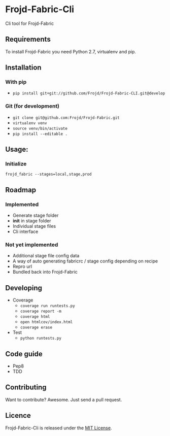 # Frojd-Fabric-Cli
Cli tool for Frojd-Fabric

## Requirements
To install Frojd-Fabric you need Python 2.7, virtualenv and pip.

## Installation

### With pip
- `pip install git+git://github.com/Frojd/Frojd-Fabric-CLI.git@develop`

### Git (for development)
- `git clone git@github.com:Frojd/Frojd-Fabric.git`
- `virtualenv venv`
- `source venv/bin/activate`
- `pip install --editable .`

## Usage:

### Initialize

`frojd_fabric --stages=local,stage,prod`

## Roadmap

### Implemented
- Generate stage folder
- __init__ in stage folder
- Individual stage files
- Cli interface

### Not yet implemented
- Additional stage file config data
- A way of auto generating fabricrc / stage config depending on recipe
- Repro url
- Bundled back into Frojd-Fabric


## Developing
- Coverage
	- `coverage run runtests.py`
	- `coverage report -m`
	- `coverage html`
	- `open htmlcov/index.html`
	- `coverage erase`
- Test
	- `python runtests.py`

## Code guide
- Pep8
- TDD

## Contributing
Want to contribute? Awesome. Just send a pull request.

## Licence
Frojd-Fabric-Cli is released under the [MIT License](http://www.opensource.org/licenses/MIT).
